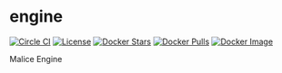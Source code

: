 engine
======

[![Circle CI](https://circleci.com/gh/maliceio/malice-engine.png?style=shield)](https://circleci.com/gh/maliceio/malice-engine) [![License](http://img.shields.io/:license-mit-blue.svg)](http://doge.mit-license.org) [![Docker Stars](https://img.shields.io/docker/stars/malice/engine.svg)](https://hub.docker.com/r/malice/engine/) [![Docker Pulls](https://img.shields.io/docker/pulls/malice/engine.svg)](https://hub.docker.com/r/malice/engine/) [![Docker Image](https://img.shields.io/badge/docker%20image-17.4-blue.svg)](https://hub.docker.com/r/malice/engine/)

Malice Engine
